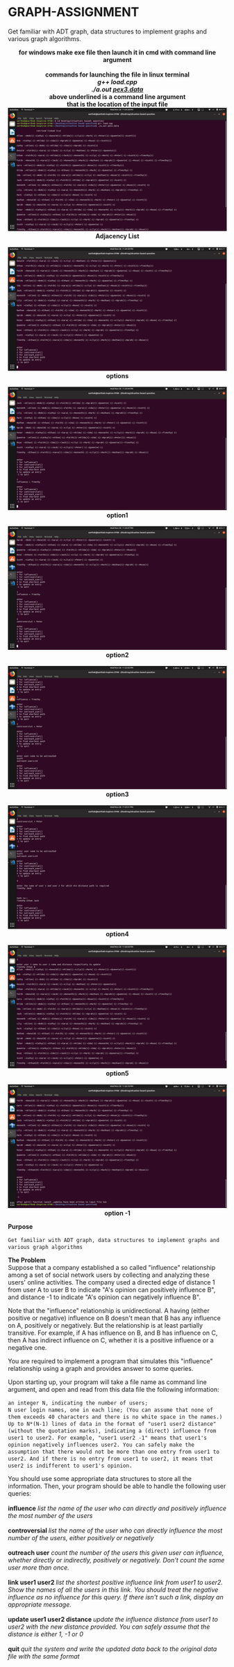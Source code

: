 # GRAPH-ASSIGNMENT

Get familiar with ADT graph, data structures to implement graphs and various graph algorithms.
<br>
<p align="center">
    <b>for windows make exe file then launch it in cmd with command line argument<br><br>
commands for launching the file in linux terminal<br>
<i>g++ load.cpp<br>
./a.out <u>pex3.data</u></i><br>
above underlined is a command line argument<br>
that is the location of the input file</b>
  <img src="screenshots/list_display.png" title="list display">
  <b>Adjacency List</b><br><br>
  <img src="screenshots/options.png">
  <b>options</b><br><br>
  <img src="screenshots/option1.png" >
  <b>option1</b><br><br>
  <img src="screenshots/option2.png" >
  <b>option2</b><br><br>
  <img src="screenshots/option3.png" >
  <b>option3</b><br><br>
  <img src="screenshots/option4.png" >
  <b>option4</b><br><br>
  <img src="screenshots/option5.png" >
  <b>option5</b><br><br>
  <img src="screenshots/option_minus1.png" >
  <b>option  -1</b>
</p>
<b>Purpose</b>

    Get familiar with ADT graph, data structures to implement graphs and various graph algorithms

<b>The Problem</b>
<br>
Suppose that a company established a so called "influence" relationship among a set of social network users by collecting and analyzing these users' online activities. The company used a directed edge of distance 1 from user A to user B to indicate "A's opinion can positively influence B", and distance -1 to indicate "A's opinion can negatively influence B".


Note that the "influence" relationship is unidirectional. A having (either positive or negative) influence on B doesn't mean that B has any influence on A, positively or negatively. But the relationship is at least partially transitive. For example, if A has influence on B, and B has influence on C, then A has indirect influence on C, whether it is a positive influence or a negative one.

You are required to implement a program that simulates this "influence" relationship using a graph and provides answer to some queries.

Upon starting up, your program will take a file name as command line argument, and open and read from this data file the following information:

    an integer N, indicating the number of users;
    N user login names, one in each line; (You can assume that none of them exceeds 40 characters and there is no white space in the names.)
    Up to N*(N-1) lines of data in the format of "user1 user2 distance" (without the quotation marks), indicating a (direct) influence from user1 to user2. For example, "user1 user2 -1" means that user1's opinion negatively influences user2. You can safely make the assumption that there would not be more than one entry from user1 to user2. And if there is no entry from user1 to user2, it means that user2 is indifferent to user1's opinion.

You should use some appropriate data structures to store all the information. Then, your program should be able to handle the following user queries:<br><br>
<b>influence</b> 	<i> list the name of the user who can directly and positively influence the most number of the users </i><br><br>
<b>controversial </b>	<i> list the name of the user who can directly influence the most number of the users, either positively or negatively </i><br><br>
<b>outreach user</b> 	<i> count the number of the users this given user can influence, whether directly or indirectly, positively or negatively.
Don't count the same user more than once. </i><br><br>
<b>link user1 user2 </b>	<i> list the shortest positive influence link from user1 to user2. Show the names of all the users in this link.
You should treat the negative influence as no influence for this query.
If there isn't such a link, display an appropriate message. </i><br><br>
<b>update user1 user2 distance </b>	<i> update the influence distance from user1 to user2 with the new distance provided. You can safely assume that the distance is either 1, -1 or 0 </i><br><br>
<b>quit </b>	<i> quit the system and write the updated data back to the original data file with the same format </i>
